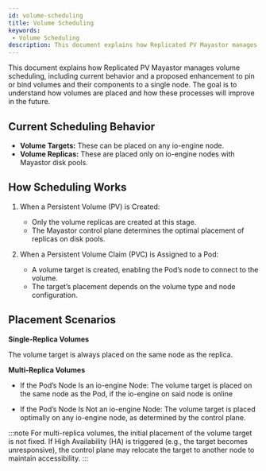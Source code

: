 ```yaml
---
id: volume-scheduling
title: Volume Scheduling
keywords:
 - Volume Scheduling
description: This document explains how Replicated PV Mayastor manages volume scheduling, including current behavior and a proposed enhancement to pin or bind volumes and their components to a single node.
---
```


This document explains how Replicated PV Mayastor manages volume scheduling, including current behavior and a proposed enhancement to pin or bind volumes and their components to a single node. The goal is to understand how volumes are placed and how these processes will improve in the future.

## Current Scheduling Behavior

- **Volume Targets:** These can be placed on any io-engine node.
- **Volume Replicas:** These are placed only on io-engine nodes with Mayastor disk pools.

## How Scheduling Works

1. When a Persistent Volume (PV) is Created:

    - Only the volume replicas are created at this stage.
    - The Mayastor control plane determines the optimal placement of replicas on disk pools.

2. When a Persistent Volume Claim (PVC) is Assigned to a Pod:

    - A volume target is created, enabling the Pod’s node to connect to the volume.
    - The target’s placement depends on the volume type and node configuration.

## Placement Scenarios

**Single-Replica Volumes**

The volume target is always placed on the same node as the replica.

**Multi-Replica Volumes**

- If the Pod’s Node Is an io-engine Node: The volume target is placed on the same node as the Pod, if the io-engine on said node is online

- If the Pod’s Node Is Not an io-engine Node: The volume target is placed optimally on any io-engine node, as determined by the control plane.

:::note
For multi-replica volumes, the initial placement of the volume target is not fixed. If High Availability (HA) is triggered (e.g., the target becomes unresponsive), the control plane may relocate the target to another node to maintain accessibility.
:::
